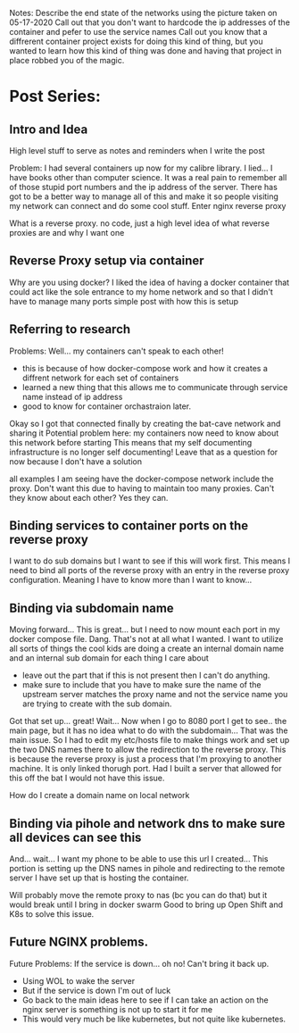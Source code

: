 Notes: 
Describe the end state of the networks using the picture taken on 05-17-2020
Call out that you don't want to hardcode the ip addresses of the container and pefer to use the service names
Call out you know that a diffrerent container project exists for doing this kind of thing, but you wanted to learn how this kind of thing was done and having that project in place robbed you of the magic. 


# Post Series: 
## Intro and Idea 
High level stuff to serve as notes and reminders when I write the post

Problem: I had several containers up now for my calibre library. I lied... I have books other than computer science. It was a real pain to remember all of those stupid port numbers and the ip address of the server. There has got to be a better way to manage all of this and make it so people visiting my network can connect and do some cool stuff. Enter nginx reverse proxy

What is a reverse proxy. 
no code, just a high level idea of what reverse proxies are and why I want one

## Reverse Proxy setup via container 
Why are you using docker? 
I liked the idea of having a docker container that could act like the sole entrance to my home network and so that I didn't have to manage many ports
simple post with how this is setup 

## Referring to research 
Problems: 
Well... my containers can't speak to each other!
* this is because of how docker-compose work and how it creates a diffrent network for each set of containers
* learned a new thing that this allows me to communicate through service name instead of ip address
* good to know for container orchastraion later. 

Okay so I got that connected finally by creating the bat-cave network and sharing it
Potential problem here: my containers now need to know about this network before starting
This means that my self documenting infrastructure is no longer self documenting! Leave that as a question for now because I don't have a solution

all examples I am seeing have the docker-compose network include the proxy. Don't want this due to having to maintain too many proxies. Can't they know about each other? Yes they can. 

## Binding services to container ports on the reverse proxy
I want to do sub domains but I want to see if this will work first. This means I need to bind all ports of the reverse proxy with an entry in the reverse proxy configuration. Meaning I have to know more than I want to know... 

## Binding via subdomain name
Moving forward... 
This is great... but I need to now mount each port in my docker compose file. Dang. That's not at all what I wanted. I want to utilize all sorts of things the cool kids are doing a create an internal domain name and an internal sub domain for each thing I care about
* leave out the part that if this is not present then I can't do anything. 
* make sure to include that you have to make sure the name of the upstream server matches the proxy name and not the service name you are trying to create with the sub domain. 







Got that set up... great!
Wait... Now when I go to 8080 port I get to see.. the main page, but it has no idea what to do with the subdomain... That was the main issue. So I had to edit my etc/hosts file to make things work and set up the two DNS names there to allow the redirection to the reverse proxy. This is because the reverse proxy is just a process that I'm proxying to another machine. It is only linked thorugh port. Had I built a server that allowed for this off the bat I would not have this issue. 


How do I create a domain name on local network

## Binding via pihole and network dns to make sure all devices can see this
And... wait... I want my phone to be able to use this url I created... 
This portion is setting up the DNS names in pihole and redirecting to the remote server I have set up that is hosting the container. 

Will probably move the remote proxy to nas (bc you can do that) but it would break until I bring in docker swarm
Good to bring up Open Shift and K8s to solve this issue. 

## Future NGINX problems. 

Future Problems: 
If the service is down... oh no! Can't bring it back up. 
* Using WOL to wake the server
* But if the service is down I'm out of luck
* Go back to the main ideas here to see if I can take an action on the nginx server is something is not up to start it for me
* This would very much be like kubernetes, but not quite like kubernetes. 
